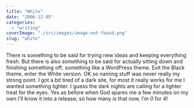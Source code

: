 ```yaml
---
title: "White"
date: "2006-12-05"
categories: 
  - "writing"
coverImage: "./src/images/image-not-found.png"
slug: "white"
---
```


There is something to be said for trying new ideas and keeping everything fresh. But there is also something to be said for actually sitting down and finishing something off; something like a WordPress theme. Exit the Black theme, enter the White version. OK so naming stuff was never really my strong point. I got a bit tired of a dark site, for most it really works for me I wanted something lighter. I guess the dark nights are calling for a lighter treat for the eyes. Yes as before when God spares me a few minutes on my own I’ll know it into a release; so how many is that now, I’m 0 for 4!
